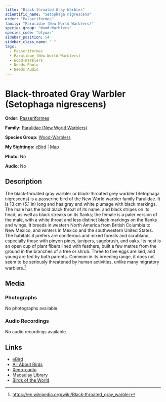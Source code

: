 ```yaml
---
title: "Black-throated Gray Warbler"
scientific_name: "Setophaga nigrescens"
order: "Passeriformes"
family: "Parulidae (New World Warblers)"
species_group: "Wood-Warblers"
species_code: "btywar"
sidebar_position: 54
sidebar_class_name: " "
tags: 
  - Passeriformes
  - Parulidae (New World Warblers)
  - Wood-Warblers
  - Needs Photo
  - Needs Audio
---
```


# Black-throated Gray Warbler (Setophaga nigrescens)

**Order:** [Passeriformes](/tags/passeriformes)

**Family:** [Parulidae (New World Warblers)](/tags/parulidae-new-world-warblers)

**Species Group:** [Wood-Warblers](/tags/wood-warblers)

**My Sightings:** [eBird](https://ebird.org/lifelist?r=world&time=life&spp=btywar) | [Map](/map?species_code=btywar)

**Photo**: No 

**Audio**: No

## Description
The black-throated gray warbler or black-throated grey warbler (Setophaga nigrescens) is a passerine bird of the New World warbler family Parulidae. It is 13 cm (5.1 in) long and has gray and white plumage with black markings. The male has the bold black throat of its name, and black stripes on its head, as well as black streaks on its flanks; the female is a paler version of the male, with a white throat and less distinct black markings on the flanks and wings. It breeds in western North America from British Columbia to New Mexico, and winters in Mexico and the southwestern United States. The habitats it prefers are coniferous and mixed forests and scrubland, especially those with pinyon pines, junipers, sagebrush, and oaks. Its nest is an open cup of plant fibers lined with feathers, built a few metres from the ground in the branches of a tree or shrub. Three to five eggs are laid, and young are fed by both parents. Common in its breeding range, it does not seem to be seriously threatened by human activities, unlike many migratory warblers.[^1]

[^1]: https://en.wikipedia.org/wiki/Black-throated_gray_warbler

## Media
### Photographs
No photographs available.

### Audio Recordings
No audio recordings available.

## Links
* [eBird](https://ebird.org/species/btywar) 
* [All About Birds](https://www.allaboutbirds.org/guide/btywar) 
* [Xeno-canto](https://www.xeno-canto.org/species/setophaga-nigrescens) 
* [Macaulay Library](https://search.macaulaylibrary.org/catalog?taxonCode=btywar&sort=rating_rank_desc)
* [Birds of the World](https://birdsoftheworld.org/bow/species/btywar)
